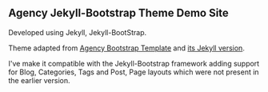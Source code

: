 ## Agency Jekyll-Bootstrap Theme Demo Site

Developed using Jekyll, Jekyll-BootStrap.

Theme adapted from [Agency Bootstrap Template](http://startbootstrap.com/template-overviews/agency/) and [its Jekyll version](https://github.com/y7kim/agency-jekyll-theme/).

I've make it compatible with the Jekyll-Bootstrap framework adding support for Blog, Categories, Tags and Post, Page layouts which were not present in the earlier version.
